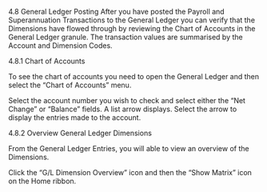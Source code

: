 4.8	General Ledger Posting
After you have posted the Payroll and Superannuation Transactions to the General Ledger you can verify that the Dimensions have flowed through by reviewing the Chart of Accounts in the General Ledger granule.  The transaction values are summarised by the Account and Dimension Codes.

 
4.8.1	Chart of Accounts

To see the chart of accounts you need to open the General Ledger and then select the “Chart of Accounts” menu.  

Select the account number you wish to check and select either the “Net Change” or “Balance” fields.  A list arrow displays.  Select the arrow to display the entries made to the account.

4.8.2	Overview General Ledger Dimensions

From the General Ledger Entries, you will able to view an overview of the Dimensions.  

 




Click the “G/L Dimension Overview” icon and then the “Show Matrix” icon on the Home ribbon. 

 


 
